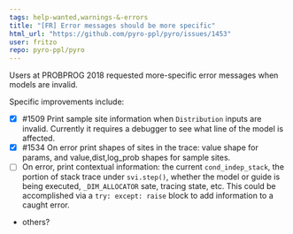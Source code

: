 ```yaml
---
tags: help-wanted,warnings-&-errors
title: "[FR] Error messages should be more specific"
html_url: "https://github.com/pyro-ppl/pyro/issues/1453"
user: fritzo
repo: pyro-ppl/pyro
---
```


Users at PROBPROG 2018 requested more-specific error messages when models are invalid.

Specific improvements include:
- [x] #1509 Print sample site information when `Distribution` inputs are invalid. Currently it requires a debugger to see what line of the model is affected.
- [x] #1534 On error print shapes of sites in the trace: value shape for params, and value,dist,log_prob shapes for sample sites.
- [ ] On error, print contextual information: the current `cond_indep_stack`, the portion of stack trace under `svi.step()`, whether the model or guide is being executed, `_DIM_ALLOCATOR` sate, tracing state, etc. This could be accomplished via a `try: except: raise` block to add information to a caught error.
- others?